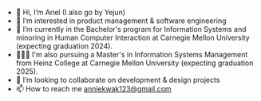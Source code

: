 - 👋 Hi, I’m Ariel (I also go by Yejun)
- 👀 I’m interested in product management & software engineering
- 🌱 I’m currently in the Bachelor's program for Information Systems and minoring in Human Computer Interaction at Carnegie Mellon University (expecting graduation 2024).
- 👩🏻‍💻 I'm also pursuing a Master's in Information Systems Management from Heinz College at Carnegie Mellon University (expecting graduation 2025). 
- 💞️ I’m looking to collaborate on development & design projects 
- 📫 How to reach me anniekwak123@gmail.com

<!---
arielkwak/arielkwak is a ✨ special ✨ repository because its `README.md` (this file) appears on your GitHub profile.
You can click the Preview link to take a look at your changes.
--->

